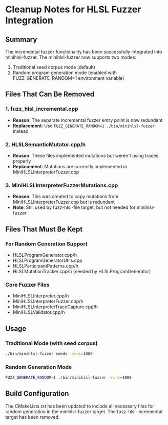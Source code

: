# Cleanup Notes for HLSL Fuzzer Integration

## Summary
The incremental fuzzer functionality has been successfully integrated into minihlsl-fuzzer.
The minihlsl-fuzzer now supports two modes:
1. Traditional seed corpus mode (default)
2. Random program generation mode (enabled with FUZZ_GENERATE_RANDOM=1 environment variable)

## Files That Can Be Removed

### 1. fuzz_hlsl_incremental.cpp
- **Reason**: The separate incremental fuzzer entry point is now redundant
- **Replacement**: Use `FUZZ_GENERATE_RANDOM=1 ./bin/minihlsl-fuzzer` instead

### 2. HLSLSemanticMutator.cpp/h
- **Reason**: These files implemented mutations but weren't using traces properly
- **Replacement**: Mutations are correctly implemented in MiniHLSLInterpreterFuzzer.cpp

### 3. MiniHLSLInterpreterFuzzerMutations.cpp
- **Reason**: This was created to copy mutations from MiniHLSLInterpreterFuzzer.cpp but is redundant
- **Note**: Still used by fuzz-hlsl-file target, but not needed for minihlsl-fuzzer

## Files That Must Be Kept

### For Random Generation Support
- HLSLProgramGenerator.cpp/h
- HLSLProgramGeneratorUtils.cpp
- HLSLParticipantPatterns.cpp/h
- HLSLMutationTracker.cpp/h (needed by HLSLProgramGenerator)

### Core Fuzzer Files
- MiniHLSLInterpreter.cpp/h
- MiniHLSLInterpreterFuzzer.cpp/h
- MiniHLSLInterpreterTraceCapture.cpp/h
- MiniHLSLValidator.cpp/h

## Usage

### Traditional Mode (with seed corpus)
```bash
./bin/minihlsl-fuzzer seeds -runs=1000
```

### Random Generation Mode
```bash
FUZZ_GENERATE_RANDOM=1 ./bin/minihlsl-fuzzer -runs=1000
```

## Build Configuration
The CMakeLists.txt has been updated to include all necessary files for random generation
in the minihlsl-fuzzer target. The fuzz-hlsl-incremental target has been removed.
